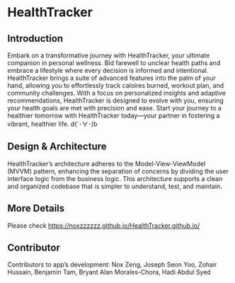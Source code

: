 # HealthTracker


## Introduction
Embark on a transformative journey with HealthTracker, your ultimate companion in personal wellness. Bid farewell to unclear health paths and embrace a lifestyle where every decision is informed and intentional. HealthTracker brings a suite of advanced features into the palm of your hand, allowing you to effortlessly track caloires burned, workout plan, and community challenges. With a focus on personalized insights and adaptive recommendations, HealthTracker is designed to evolve with you, ensuring your health goals are met with precision and ease. Start your journey to a healthier tomorrow with HealthTracker today—your partner in fostering a vibrant, healthier life. d(`･∀･)b

## Design & Architecture
HealthTracker’s architecture adheres to the Model-View-ViewModel (MVVM) pattern, enhancing the separation of concerns by dividing the user interface logic from the business logic. This architecture supports a clean and organized codebase that is simpler to understand, test, and maintain.

## More Details
Please check https://noxzzzzzz.github.io/HealthTracker.github.io/

## Contributor
Contributors to app’s development: Nox Zeng, Joseph Seon Yoo, Zohair Hussain, Benjamin Tam, Bryant Alan Morales-Chora, Hadi Abdul Syed

